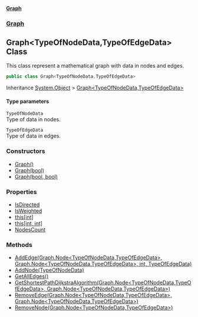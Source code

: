 #### [Graph](./index.md 'index')
### [Graph](./Graph.md 'Graph')
## Graph&lt;TypeOfNodeData,TypeOfEdgeData&gt; Class
This class represent a mathematical graph with data in nodes and edges.  
```csharp
public class Graph<TypeOfNodeData,TypeOfEdgeData>
```
Inheritance [System.Object](https://docs.microsoft.com/en-us/dotnet/api/System.Object 'System.Object') &gt; [Graph&lt;TypeOfNodeData,TypeOfEdgeData&gt;](./Graph-Graph-TypeOfNodeData_TypeOfEdgeData-.md 'Graph.Graph&lt;TypeOfNodeData,TypeOfEdgeData&gt;')  
#### Type parameters
<a name='Graph-Graph-TypeOfNodeData_TypeOfEdgeData--TypeOfNodeData'></a>
`TypeOfNodeData`  
Type of data in nodes.  
  
<a name='Graph-Graph-TypeOfNodeData_TypeOfEdgeData--TypeOfEdgeData'></a>
`TypeOfEdgeData`  
Type of data in edges.  
  
### Constructors
- [Graph()](./Graph-Graph-TypeOfNodeData_TypeOfEdgeData--Graph().md 'Graph.Graph&lt;TypeOfNodeData,TypeOfEdgeData&gt;.Graph()')
- [Graph(bool)](./Graph-Graph-TypeOfNodeData_TypeOfEdgeData--Graph(bool).md 'Graph.Graph&lt;TypeOfNodeData,TypeOfEdgeData&gt;.Graph(bool)')
- [Graph(bool, bool)](./Graph-Graph-TypeOfNodeData_TypeOfEdgeData--Graph(bool_bool).md 'Graph.Graph&lt;TypeOfNodeData,TypeOfEdgeData&gt;.Graph(bool, bool)')
### Properties
- [IsDirected](./Graph-Graph-TypeOfNodeData_TypeOfEdgeData--IsDirected.md 'Graph.Graph&lt;TypeOfNodeData,TypeOfEdgeData&gt;.IsDirected')
- [IsWeighted](./Graph-Graph-TypeOfNodeData_TypeOfEdgeData--IsWeighted.md 'Graph.Graph&lt;TypeOfNodeData,TypeOfEdgeData&gt;.IsWeighted')
- [this[int]](./Graph-Graph-TypeOfNodeData_TypeOfEdgeData--this-int-.md 'Graph.Graph&lt;TypeOfNodeData,TypeOfEdgeData&gt;.this[int]')
- [this[int, int]](./Graph-Graph-TypeOfNodeData_TypeOfEdgeData--this-int_int-.md 'Graph.Graph&lt;TypeOfNodeData,TypeOfEdgeData&gt;.this[int, int]')
- [NodesCount](./Graph-Graph-TypeOfNodeData_TypeOfEdgeData--NodesCount.md 'Graph.Graph&lt;TypeOfNodeData,TypeOfEdgeData&gt;.NodesCount')
### Methods
- [AddEdge(Graph.Node&lt;TypeOfNodeData,TypeOfEdgeData&gt;, Graph.Node&lt;TypeOfNodeData,TypeOfEdgeData&gt;, int, TypeOfEdgeData)](./Graph-Graph-TypeOfNodeData_TypeOfEdgeData--AddEdge(Graph-Node-TypeOfNodeData_TypeOfEdgeData-_Graph-Node-TypeOfNodeData_TypeOfEdgeData-_int_TypeOfEdgeData).md 'Graph.Graph&lt;TypeOfNodeData,TypeOfEdgeData&gt;.AddEdge(Graph.Node&lt;TypeOfNodeData,TypeOfEdgeData&gt;, Graph.Node&lt;TypeOfNodeData,TypeOfEdgeData&gt;, int, TypeOfEdgeData)')
- [AddNode(TypeOfNodeData)](./Graph-Graph-TypeOfNodeData_TypeOfEdgeData--AddNode(TypeOfNodeData).md 'Graph.Graph&lt;TypeOfNodeData,TypeOfEdgeData&gt;.AddNode(TypeOfNodeData)')
- [GetAllEdges()](./Graph-Graph-TypeOfNodeData_TypeOfEdgeData--GetAllEdges().md 'Graph.Graph&lt;TypeOfNodeData,TypeOfEdgeData&gt;.GetAllEdges()')
- [GetShortestPathDijkstraAlgorithm(Graph.Node&lt;TypeOfNodeData,TypeOfEdgeData&gt;, Graph.Node&lt;TypeOfNodeData,TypeOfEdgeData&gt;)](./Graph-Graph-TypeOfNodeData_TypeOfEdgeData--GetShortestPathDijkstraAlgorithm(Graph-Node-TypeOfNodeData_TypeOfEdgeData-_Graph-Node-TypeOfNodeData_TypeOfEdgeData-).md 'Graph.Graph&lt;TypeOfNodeData,TypeOfEdgeData&gt;.GetShortestPathDijkstraAlgorithm(Graph.Node&lt;TypeOfNodeData,TypeOfEdgeData&gt;, Graph.Node&lt;TypeOfNodeData,TypeOfEdgeData&gt;)')
- [RemoveEdge(Graph.Node&lt;TypeOfNodeData,TypeOfEdgeData&gt;, Graph.Node&lt;TypeOfNodeData,TypeOfEdgeData&gt;)](./Graph-Graph-TypeOfNodeData_TypeOfEdgeData--RemoveEdge(Graph-Node-TypeOfNodeData_TypeOfEdgeData-_Graph-Node-TypeOfNodeData_TypeOfEdgeData-).md 'Graph.Graph&lt;TypeOfNodeData,TypeOfEdgeData&gt;.RemoveEdge(Graph.Node&lt;TypeOfNodeData,TypeOfEdgeData&gt;, Graph.Node&lt;TypeOfNodeData,TypeOfEdgeData&gt;)')
- [RemoveNode(Graph.Node&lt;TypeOfNodeData,TypeOfEdgeData&gt;)](./Graph-Graph-TypeOfNodeData_TypeOfEdgeData--RemoveNode(Graph-Node-TypeOfNodeData_TypeOfEdgeData-).md 'Graph.Graph&lt;TypeOfNodeData,TypeOfEdgeData&gt;.RemoveNode(Graph.Node&lt;TypeOfNodeData,TypeOfEdgeData&gt;)')
